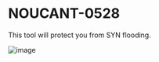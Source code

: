 # NOUCANT-0528
This tool will protect you from SYN flooding.

![image](https://github.com/jason1343/NOUCANT-0528/assets/96876149/816c37cc-75bb-4276-9685-c4b6b8d46d45)


